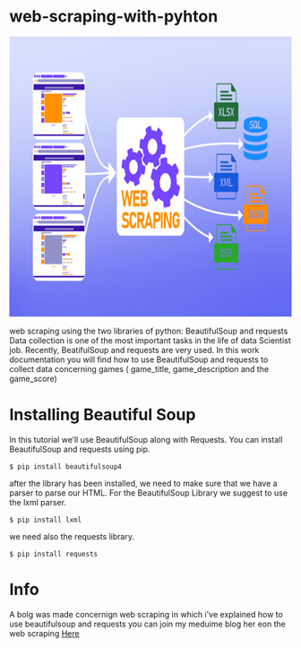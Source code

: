 # web-scraping-with-pyhton

<img src="61932c032e0a0173df6d2377_What is Web Scraping.jpg" alt="MarineGEO circle logo" style="height: 500px; width:700px;"/>



web scraping using the two libraries of python: BeautifulSoup and requests  
Data collection is one of the most important tasks in the life of data Scientist job. Recently, BeatifulSoup and requests are very used.
In this work documentation you will find how to use BeautifulSoup and requests to collect data concerning games ( game_title, game_description and the game_score)

Installing Beautiful Soup
=========================

In this tutorial we’ll use BeautifulSoup along with Requests. You can install BeautifulSoup and requests using pip.


    $ pip install beautifulsoup4

after the library has been installed, we need to make sure that we have a parser to parse our HTML. For the BeautifulSoup Library we suggest to use the lxml parser.

    $ pip install lxml
we need also the requests library.


    $ pip install requests
    
 Info 
  ===========
A bolg was made concernign web scraping in which i've explained how to use beautifulsoup and requests 
you can join my meduime blog her eon the web scraping <a href = "https://medium.com/@nabilmarzoug49/data-science-web-scraping-with-python-b4b1d7655242">Here</a>
